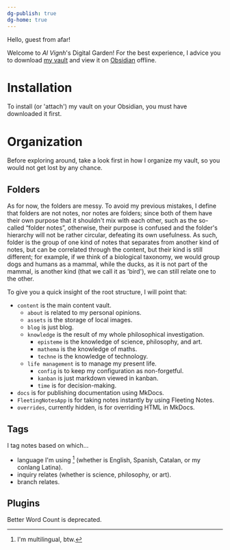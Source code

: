 ```yaml
---
dg-publish: true
dg-home: true
---
```


Hello, guest from afar!

Welcome to _Al Vignh_'s Digital Garden! For the best experience, I advice you to download [my vault](https://github.com/IL01DI/dg) and view it on [Obsidian](https://obsidian.md) offline.

# Installation

To install (or 'attach') my vault on your Obsidian, you must have downloaded it first.

# Organization

Before exploring around, take a look first in how I organize my vault, so you would not get lost by any chance.

## Folders

As for now, the folders are messy. To avoid my previous mistakes, I define that folders are not notes, nor notes are folders; since both of them have their own purpose that it shouldn't mix with each other, such as the so-called “folder notes”, otherwise, their purpose is confused and the folder's hierarchy will not be rather circular, defeating its own usefulness. As such, folder is the group of one kind of notes that separates from another kind of notes, but can be correlated through the content, but their kind is still different; for example, if we think of a biological taxonomy, we would group dogs and humans as a mammal, while the ducks, as it is not part of the mammal, is another kind (that we call it as 'bird'), we can still relate one to the other.


To give you a quick insight of the root structure, I will point that:
- `content` is the main content vault.
	- `about` is related to my personal opinions.
	- `assets` is the storage of local images.
	- `blog` is just blog.
	- `knowledge` is the result of my whole philosophical investigation.
		- `episteme` is the knowledge of science, philosophy, and art.
		- `mathema` is the knowledge of maths.
		- `techne` is the knowledge of technology.
	- `life management` is to manage my present life.
		- `config` is to keep my configuration as non-forgetful.
		- `kanban` is just markdown viewed in kanban.
		- `time` is for decision-making.
- `docs` is for publishing documentation using MkDocs.
- `FleetingNotesApp` is for taking notes instantly by using Fleeting Notes.
- `overrides`, currently hidden, is for overriding HTML in MkDocs.

## Tags

I tag notes based on which…
- language I'm using [^1] (whether is English, Spanish, Catalan, or my conlang Latina).
- inquiry relates (whether is science, philosophy, or art).
- branch relates.

## Plugins

Better Word Count is deprecated. 


[^1]: I'm multilingual, btw.